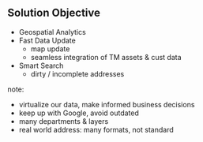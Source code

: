 ##  Solution Objective

- Geospatial Analytics <!-- .element: class="fragment" data-fragment-index="0" -->
- Fast Data Update <!-- .element: class="fragment" data-fragment-index="1" -->
  - map update <!-- .element: class="fragment" data-fragment-index="1" -->
  - seamless integration of TM assets & cust data <!-- .element: class="fragment" data-fragment-index="1" -->
- Smart Search <!-- .element: class="fragment"data-fragment-index="2"  -->
  - dirty / incomplete addresses <!-- .element: class="fragment" data-fragment-index="2" -->

note:
- virtualize our data, make informed business decisions
- keep up with Google, avoid outdated
- many departments & layers
- real world address: many formats, not standard
